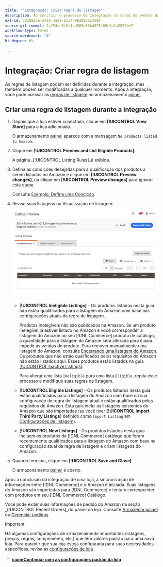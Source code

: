 ```yaml
---
title: '"Integração: Criar regra de listagem'''
description: Ao concluir o processo de integração do canal de vendas da Amazon, crie as regras de listagem iniciais para gerar listagens do Amazon para seus produtos  [!DNL Commerce] .
exl-id: b318823e-a726-4a59-b117-9838562c7d8b
source-git-commit: 2c753ec5f6f4cd509e61b4875e09e9a1a2577ee7
workflow-type: tm+mt
source-wordcount: '0'
ht-degree: 0%

---
```


# Integração: Criar regra de listagem

As regras de listagem podem ser definidas durante a integração, mas também podem ser modificadas a qualquer momento. Após a integração, você pode acessar as [regras de listagem](./listing-rules.md) no armazenamento [painel](./amazon-store-dashboard.md).

## Criar uma regra de listagem durante a integração

1. Depois que a loja estiver conectada, clique em **[!UICONTROL View Store]** para a loja adicionada.

   O armazenamento [painel](./amazon-store-dashboard.md) aparece com a mensagem `No products listed to Amazon`.

1. Clique em **[!UICONTROL Preview and List Eligible Products]**.

   A página _[!UICONTROL Listing Rules]_é exibida.

1. Defina as condições desejadas para a qualificação dos produtos a serem listados no Amazon e clique em **[!UICONTROL Preview changes]**, ou clique em **[!UICONTROL Preview changes]** para ignorar esta etapa.

   Consulte [Exemplo: Defina uma Condição](./ob-define-condition-example.md).

1. Revise suas listagens na Visualização de listagem:

   ![Visualização de listagem](assets/amazon-ob-listing-preview.png)

   - **[!UICONTROL Ineligible Listings]** - Os produtos listados nesta guia não estão qualificados para a listagem do Amazon com base nas configurações atuais da regra de listagem.

      Produtos inelegíveis não são publicados na Amazon. Se um produto inelegível já estiver listado no Amazon e você corresponder a listagem do Amazon ao seu [!DNL Commerce] produto de catálogo, a quantidade para a listagem do Amazon será alterada para `0` para impedir as vendas do produto. Para remover manualmente uma listagem do Amazon, consulte [Encerrando uma listagem do Amazon](./end-listings-manually.md). Os produtos que não estão qualificados pelos requisitos do Amazon não estão listados aqui. Esses produtos estão listados na guia [[!UICONTROL Inactive Listings]](./inactive-listings.md).

      Para alterar uma lista `Ineligible` para uma lista `Eligible`, repita esse processo e modifique suas regras de listagem.

   - **[!UICONTROL Eligible Listings]** - Os produtos listados nesta guia estão qualificados para a listagem do Amazon com base na sua configuração de regra de listagem atual e estão qualificados pelos requisitos do Amazon. Esta guia inclui as listagens existentes do Amazon que são importadas (se você tiver **[!UICONTROL Import Third Party Listings]** definido como `Import Listing` em [Configurações de listagem](./listing-settings.md)).

   - **[!UICONTROL New Listings]** - Os produtos listados nesta guia incluem os produtos de  [!DNL Commerce] catálogo que foram recentemente qualificados para a listagem do Amazon com base na configuração atual da regra de listagem e criam listagens do Amazon.

1. Quando terminar, clique em **[!UICONTROL Save and Close]**.

   O armazenamento [painel](./amazon-store-dashboard.md) é aberto.

Após a conclusão da integração de uma loja, a sincronização de informações entre [!DNL Commerce] e o Amazon é iniciada. Suas listagens do Amazon são importadas para [!DNL Commerce] e tentam corresponder com produtos em seu [!DNL Commerce] Catálogo.

Você pode exibir suas informações de pedido do Amazon na seção _[!UICONTROL Recent Orders]_do painel da loja. Consulte [Armazenar painel](./amazon-store-dashboard.md) ou [Gerenciar pedidos](./managing-orders.md).

>[!IMPORTANT]
>
>Há algumas configurações de armazenamento importantes (listagens, preços, regras, cumprimento, etc.) que têm valores padrão para uma nova loja. Para garantir que sua loja esteja configurada para suas necessidades específicas, revise as [configurações de loja](./default-store-settings.md) .

![Próximo ](assets/btn-next.png) [**íconeContinuar com as configurações padrão da loja**](./default-store-settings.md)
